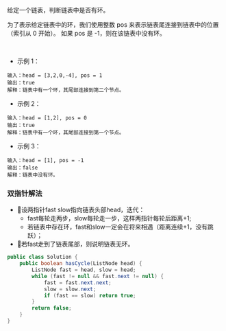 给定一个链表，判断链表中是否有环。

为了表示给定链表中的环，我们使用整数 pos 来表示链表尾连接到链表中的位置（索引从 0 开始）。 如果 pos 是 -1，则在该链表中没有环。

 

* 示例 1：

```
输入：head = [3,2,0,-4], pos = 1
输出：true
解释：链表中有一个环，其尾部连接到第二个节点。
```

* 示例 2：

```
输入：head = [1,2], pos = 0
输出：true
解释：链表中有一个环，其尾部连接到第一个节点。
```

* 示例 3：

```
输入：head = [1], pos = -1
输出：false
解释：链表中没有环。
```
### 双指针解法
* 🎃设两指针fast slow指向链表头部head，迭代：
    * fast每轮走两步，slow每轮走一步，这样两指针每轮后距离+1;
    * 若链表中存在环，fast和slow一定会在将来相遇（距离连续+1，没有跳跃）；
* 🎃若fast走到了链表尾部，则说明链表无环。
```java
public class Solution {
    public boolean hasCycle(ListNode head) {
        ListNode fast = head, slow = head;
        while (fast != null && fast.next != null) {
            fast = fast.next.next;
            slow = slow.next;
            if (fast == slow) return true;
        }
        return false;
    }
}
```
